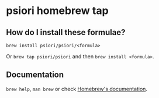 # psiori homebrew tap

## How do I install these formulae?

`brew install psiori/psiori/<formula>`

Or `brew tap psiori/psiori` and then `brew install <formula>`.

## Documentation

`brew help`, `man brew` or check [Homebrew's documentation](https://docs.brew.sh).

